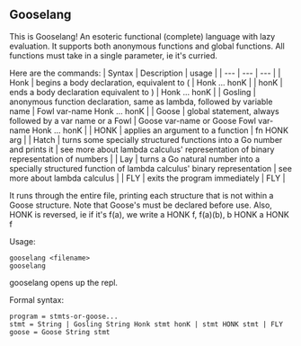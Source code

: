 ## Gooselang
This is Gooselang! An esoteric functional (complete) language with lazy evaluation. It supports both anonymous functions and global functions. All functions must take in a single parameter, ie it's curried.

Here are the commands:
| Syntax | Description | usage |
| --- | --- | --- |
| Honk | begins a body declaration, equivalent to ( | Honk ... honK |
| honK | ends a body declaration equivalent to ) | Honk ... honK |
| Gosling | anonymous function declaration, same as lambda, followed by variable name | Fowl var-name Honk ... honK |
| Goose | global statement, always followed by a var name or a Fowl | Goose var-name or Goose Fowl var-name Honk ... honK |
| HONK | applies an argument to a function | fn HONK arg |
| Hatch | turns some specially structured functions into a Go number and prints it | see more about lambda calculus' representation of binary representation of numbers |
| Lay | turns a Go natural number into a specially structured function of lambda calculus' binary representation | see more about lambda calculus |
| FLY | exits the program immediately | FLY |

It runs through the entire file, printing each structure that is not within a Goose structure. Note that Goose's must be declared before use.
Also, HONK is reversed, ie if it's f(a), we write a HONK f, f(a)(b), b HONK a HONK f

Usage:
```
gooselang <filename>
gooselang
```

gooselang opens up the repl.

Formal syntax:
```
program = stmts-or-goose...
stmt = String | Gosling String Honk stmt honK | stmt HONK stmt | FLY
goose = Goose String stmt
```
